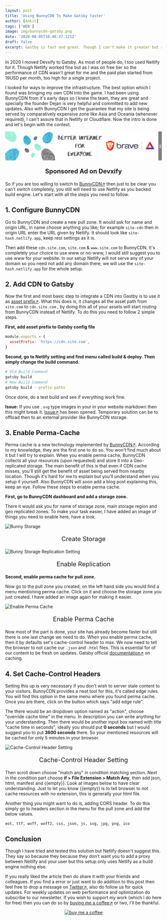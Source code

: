 ```yaml
---
layout: post
title: 'Using BunnyCDN To Make Gatsby faster'
author: [Ankit]
tags: ['WEB']
image: img/bunnycdn-gatsby.png
date: '2020-08-05T10:46:37.121Z'
draft: false
excerpt: Gastby is fast and great. Though I can't make it greater but surely can make it faster, want to see how? Join me and see how I use BunnyCDN to make Gatsby super fast.
---
```


In 2020 I moved Devxify to Gatsby. As most of people do, I too used Netlify for it. Though Netlify worked fine but as I was on free tier so the performance of CDN wasn't great for me and the paid plan started from 19USD per month, too high for a single project. 

I looked for ways to improve the infrastructure. The best option which I found was bringing my own CDN into the game. I had been using BunnyCDN from it's early days so I knew the team, they are great and specially the founder Dejan is very helpful and committed to add new updates. Also with BunnyCDN I get the guarantee that my site is being served by comparatively expensive zone like Asia and Oceania (whenever required), I can't assure that in Netlify or Cloudflare. Now the intro is done and let's begin with the context.

<a href="https://www.devxify.com/go/sponsor" rel="nofollow sponsored" target="_blank">![Ads on Devxify](img/sponsor.png)</a>
<p style="text-align: center; font-size:1.25rem"><strong>Sponsored Ad on Devxify</strong></p>

So if you are too willing to switch to <a href="https://www.devxify.com/go/bunnycdn" target="_blank" rel="sponsored">BunnyCDN↗</a> then just to be clear you can't switch completely, you still will need to use Netlify as you backed build engine. Let's start with all the steps you need to follow.

## 1. Configure BunnyCDN

Go to BunnyCDN and create a new pull zone. It would ask for name and origin URL, in name choose anything you like; for example `site-cdn` then in origin URL enter the URL given by Netlify. It should look like `site-hash.netlify.app`, keep rest settings as it is.

Then add these `cdn.site.com`, `site.com` & `www.site.com` to BunnyCDN. It's completely your choice to use www or no-www, I would still suggest you to use www for your website. In our setup Netlify will not serve any of your domain so you need not add any domain there, we will use the `site-hash.netlify.app` for the whole setup.

## 2. Add CDN to Gatsby

Now the first and most basic step to integrate a CDN into Gastby is to use it as [asset prefix↗](https://www.gatsbyjs.org/docs/asset-prefix/). What this does is, it changes all the asset path from `site.com` to `cdn.site.com` , by doing this all of your assets will start routing from BunnyCDN instead of Netlify. To do this you need to follow 2 simple steps.

**First, add asset prefix to Gatsby config file**

```jsx
module.exports = {
  assetPrefix: `https://cdn.site.com`,
}
```

**Second, go to Netlify setting and find menu called build & deploy. Then simply change the build command.**

```bash
# Old Build Command
gatsby build
# New Build Command
gatsby build --prefix-paths
```

Once done, do a test build and see if everything work fine.

**Issue:** If you use `.svg` type images in your in your website markdown then this might break it. [Issue↗](https://github.com/gatsbyjs/gatsby/issues/25918) has been opened. Temporary solution can be to offload then to an external provider like BunnyCDN storage.

## 3. Enable Perma-Cache

Perma cache is a new technology implemented by <a href="https://www.devxify.com/go/bunnycdn" target="_blank" rel="sponsored">BunnyCDN↗</a>. According to my knowledge, they are the first one to do so. You won't find much about it but I will try to explain. When you enable perma cache, BunnyCDN collects all your resources (upon requested) and store it into a Geo-replicated storage. The main benefit of this is that even if CDN cache misses, you'll still get the benefit of asset being served from nearby location. Though it's hard for me to explain but you'll understand when you setup it yourself. Also BunnyCDN will soon add a blog post explaining this, keep an eye. Follow these steps to enable perma cache.

**First, go to BunnyCDN dashboard and add a storage zone.**

There it would ask you for name of storage zone, main storage region and geo replicated zones. To make your task easier, I have added an image of things you need to enable here, have a look.

![Bunny Storage](/img/b1.jpg)
<p style="text-align: center; font-size:1.25rem">Create Storage</p>

![Bunny Storage Replication Setting](/img/b2.png)
<p style="text-align: center; font-size:1.25rem">Enable Replication</p>

**Second, enable perma cache for pull zone.**

Now go to the pull zone you created, on the left hand side you would find a menu mentioning perma cache. Click on it and choose the storage zone you just created. I have added an image again for making it easier.

![Enable Perma Cache](/img/b3.png)
<p style="text-align: center; font-size:1.25rem">Enable Perma Cache</p>

Now most of the part is done, your site has already become faster but still there is one last change we need to do. When you enable perma cache, then it by defaults set's cache-control header to max. We now need to tell the browser to not cache our `.json` and `.html` files. This is essential for of our content to be fresh on updates. Gatsby official [documentation↗](https://www.gatsbyjs.org/docs/caching/) on caching.

## 4. Set Cache-Control Headers

Setting this up is very necessary if you don't wish to server stale content to your visitors. BunnyCDN provides a neat tool for this, it's called edge rules. You will find this option in the same menu where you found perma cache. Once you are there, click on the button which says "add edge rule". 

The there would be an dropdown option named as "action", choose "override cache time" in the menu. In description you can write anything for your understanding. Then there would be another input box named with title "cache time in seconds", ideally you should put **0 seconds** but I would suggest you to put **3600 seconds** there. So your mentioned resources will be cached for only 5 minutes in your browser.

![Cache-Control Header Setting](/img/b4.png)
<p style="text-align: center; font-size:1.25rem">Cache-Control Header Setting</p>

Then scroll down choose "match any" in condition matching section. Next in the condition part choose **if > File Extension > Match Any**, then add json, html, manifest and {{empty}}. Look at images below to have clear understanding. Just to let you know {{empty}} is to tell browser to not cache resources with no extension, this is generally your html file.

Another thing you might want to do is, adding CORS header. To do this simply go to headers section in the menu for the pull zone and add the below values.

```text
eot, ttf, woff, woff2, css, json, js, svg, jpg, png, ico
```

## Conclusion

Though I have tried and tested this solution but Netlify doesn't suggest this. They say so because they because they don't want you to add a proxy between Netlify and your user but this setup only uses Netlify as a build engine nothing else.

If you really liked the article then do share it with your friends and colleagues. If you find a error or just want to do addition to this post then feel free to drop a message on [Twitter↗](https://twitter.com/devxify), also do follow us for quick updates. For weekly updates on web performance and optimization do subscribe to our newsletter. If you wish to support my work (which I do here for free) then you can do so by [buying me a coffee↗](https://www.buymeacoffee.com/Devxify) or two, I'll be thankful.

<p style="text-align:center">
<a href="https://www.buymeacoffee.com/Devxify" rel="noreferrer nofollow" target="_blank"><img alt="buy me a coffee" src="https://devstorage.b-cdn.net/bmc.svg"></a>
</p>
<!--Comments System-->
<script src="https://utteranc.es/client.js"
        data-repo="Devxify/Devxify-Talk"
        data-issue-term="title"
        data-label="comment"
        data-theme="github-light"
        crossorigin="anonymous"
        async>
</script>
